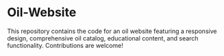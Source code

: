 # Oil-Website
This repository contains the code for an oil website featuring a responsive design, comprehensive oil catalog, educational content, and search functionality. Contributions are welcome!
